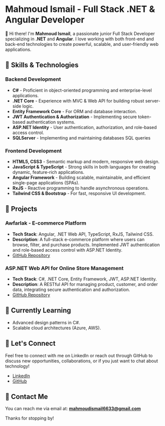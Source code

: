 
# Mahmoud Ismail - Full Stack .NET & Angular Developer

👋 Hi there! I'm **Mahmoud Ismail**, a passionate junior Full Stack Developer specializing in **.NET** and **Angular**. I love working with both front-end and back-end technologies to create powerful, scalable, and user-friendly web applications.

## 🚀 Skills & Technologies

### Backend Development
- **C#** - Proficient in object-oriented programming and enterprise-level applications.
- **.NET Core** - Experience with MVC & Web API for building robust server-side logic.
- **Entity Framework Core** - For ORM and database interaction.
- **JWT Authentication & Authorization** - Implementing secure token-based authentication systems.
- **ASP.NET Identity** - User authentication, authorization, and role-based access control.
- **SQLServer** - Implementing and maintaining databases SQL queries

### Frontend Development
- **HTML5, CSS3** - Semantic markup and modern, responsive web design.
- **JavaScript & TypeScript** - Strong skills in both languages for creating dynamic, feature-rich applications.
- **Angular Framework** - Building scalable, maintainable, and efficient single-page applications (SPAs).
- **RxJS** - Reactive programming to handle asynchronous operations.
- **Tailwind CSS & Bootstrap** - For fast, responsive UI development.

## 📂 Projects

### Awfarlak - E-commerce Platform
- **Tech Stack**: Angular, .NET Web API, TypeScript, RxJS, Tailwind CSS.
- **Description**: A full-stack e-commerce platform where users can browse, filter, and purchase products. Implemented JWT authentication and role-based access control with ASP.NET Identity.
- [GitHub Repository](https://github.com/MahmoudIsmail00/Awfarlak-Angular)

### ASP.NET Web API for Online Store Management
- **Tech Stack**: C#, .NET Core, Entity Framework, JWT, ASP.NET Identity.
- **Description**: A RESTful API for managing product, customer, and order data, integrating secure authentication and authorization.
- [GitHub Repository](https://github.com/MahmoudIsmail00/Awfarlak-API)

## 🌱 Currently Learning
- Advanced design patterns in C#.
- Scalable cloud architectures (Azure, AWS).

## 💬 Let's Connect
Feel free to connect with me on LinkedIn or reach out through GitHub to discuss new opportunities, collaborations, or if you just want to chat about technology!

- [LinkedIn](https://www.linkedin.com/in/mahmoud-m-ismail98/)
- [GitHub](https://github.com/MahmoudIsmail00)

## 📧 Contact Me
You can reach me via email at: **mahmoudismail6633@gmail.com**

Thanks for stopping by!
